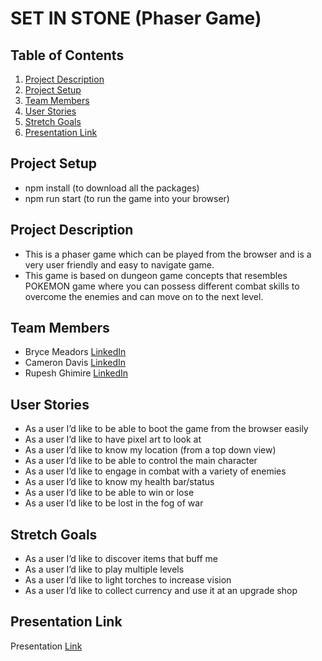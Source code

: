 # SET IN STONE (Phaser Game)

## Table of Contents
1. [Project Description](#Project-Description)
2. [Project Setup](#Project-Setup)
3. [Team Members](#Team-members)
4. [User Stories](#User-Stories)
5. [Stretch Goals](#Stretch-Goals)
6. [Presentation Link](#Presentation-Link)

## Project Setup 
- npm install (to download all the packages)
- npm run start (to run the game into your browser)

## Project Description 
- This is a phaser game which can be played from the browser and is a very user friendly and easy to navigate game. 
- This game is based on dungeon game concepts that resembles POKEMON game where you can possess different combat skills to overcome the enemies and can move on to the next level. 

## Team Members

- Bryce Meadors [LinkedIn](https://www.linkedin.com/in/bryce-meadors-a13923229/)
- Cameron Davis [LinkedIn](https://www.linkedin.com/in/cameron-davis-772333226/)
- Rupesh Ghimire [LinkedIn](https://www.linkedin.com/in/rupeshghimirey/)

## User Stories
- As a user I’d like to be able to boot the game from the browser easily 
- As a user I’d like to have pixel art to look at 
- As a user I’d like to know my location (from a top down view) 
- As a user I’d like to be able to control the main character 
- As a user I’d like to engage in combat with a variety of enemies 
- As a user I’d like to know my health bar/status 
- As a user I’d like to be able to win or lose 
- As a user I’d like to be lost in the fog of war 

## Stretch Goals
- As a user I’d like to discover items that buff me 
- As a user I’d like to play multiple levels 
- As a user I’d like to light torches to increase vision 
- As a user I’d like to collect currency and use it at an upgrade shop

## Presentation Link
Presentation [Link](https://github.com/csdav0/JS_FINAL_PROJECT)
